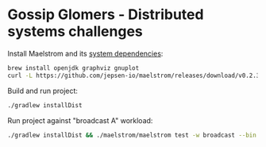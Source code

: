 # Gossip Glomers - Distributed systems challenges

Install Maelstrom and its [system dependencies](https://github.com/jepsen-io/maelstrom/blob/main/doc/01-getting-ready/index.md):

```bash
brew install openjdk graphviz gnuplot
curl -L https://github.com/jepsen-io/maelstrom/releases/download/v0.2.3/maelstrom.tar.bz2 | tar xf - -C build
```

Build and run project:

```bash
./gradlew installDist
```

Run project against "broadcast A" workload:

```bash
./gradlew installDist && ./maelstrom/maelstrom test -w broadcast --bin ./app/build/install/app/bin/app --node-count 1 --time-limit 20 --rate 10
```

